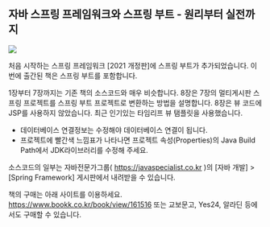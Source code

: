 ## 자바 스프링 프레임워크와 스프링 부트 - 원리부터 실전까지
<img src="https://file.bookk.co.kr/thumbnails/products/64ba2c78be506a93956c59ec/thumbnail?q=100&w=280">

처음 시작하는 스프링 프레임워크 [2021 개정판]에 스프링 부트가 추가되었습니다.
이번에 출간된 책은 스프링 부트를 포함합니다.

1장부터 7장까지는 기존 책의 소스코드와 매우 비슷합니다.
8장은 7장의 멀티게시판 스프링 프로젝트를 스프링 부트 프로젝트로 변환하는 방법을 설명합니다.
8장은 뷰 코드에 JSP를 사용하지 않았습니다. 최근 인기있는 타임리프 뷰 탬플릿을 사용했습니다.

* 데이터베이스 연결정보는 수정해야 데이터베이스 연결이 됩니다.
* 프로젝트에 빨간색 느낌표가 나타나면 프로젝트 속성(Properties)의 Java Build Path에서 JDK라이브러리를 수정해 주세요.

소스코드의 일부는 자바전문가그룹( https://javaspecialist.co.kr )의 [자바 개발] > [Spring Framework] 게시판에서 내려받을 수 있습니다.

책의 구매는 아래 사이트를 이용하세요.
https://www.bookk.co.kr/book/view/161516
또는 교보문고, Yes24, 알라딘 등에서도 구매할 수 있습니다.
